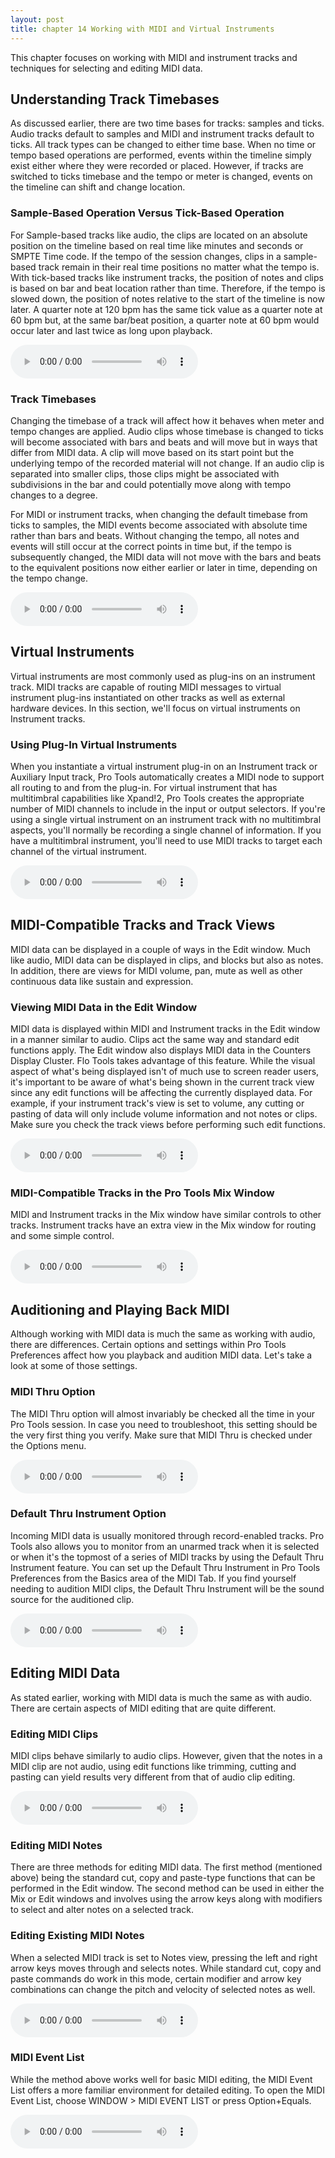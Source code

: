 ```yaml
---
layout: post
title: chapter 14 Working with MIDI and Virtual Instruments
---
```


This chapter focuses on working with MIDI and instrument tracks and techniques for selecting and editing MIDI data.

<!--more-->

## Understanding Track Timebases
As discussed earlier, there are two time bases for tracks: samples and ticks. Audio tracks default to samples and MIDI and instrument tracks default to ticks. All track types can be changed to either time base. When no time or tempo based operations are performed, events within the timeline simply exist either where they were recorded or placed. However, if tracks are switched to ticks timebase and the tempo or meter is changed, events on the timeline can shift and change location.

### Sample-Based Operation Versus Tick-Based Operation
For Sample-based tracks like audio, the clips are located on an absolute position on the timeline based on real time like minutes and seconds or SMPTE Time code. If the tempo of the session changes, clips in a sample-based track remain in their real time positions no matter what the tempo is. With tick-based tracks like instrument tracks, the position of notes and clips is based on bar and beat location rather than time. Therefore, if the tempo is slowed down, the position of notes relative to the start of the timeline is now later. A quarter note at 120 bpm has the same tick value as a quarter note at 60 bpm but, at the same bar/beat position, a quarter note at 60 bpm would occur later and last twice as long upon playback.

<audio controls><source src='https://raw.githubusercontent.com/PTAccess/PTAccess.github.io/master/audio/149 Sample-Based Operation versus Tick-Based Operation.m4a'></audio>

### Track Timebases
Changing the timebase of a track will affect how it behaves when meter and tempo changes are applied. Audio clips whose timebase is changed to ticks will become associated with bars and beats and will move but in ways that differ from MIDI data. A clip will move based on its start point but the underlying tempo of the recorded material will not change. If an audio clip is separated into smaller clips, those clips might be associated with subdivisions in the bar and could potentially move along with tempo changes to a degree.

For MIDI or instrument tracks, when changing the default timebase from ticks to samples, the MIDI events become associated with absolute time rather than bars and beats. Without changing the tempo, all notes and events will still occur at the correct points in time but, if the tempo is subsequently changed, the MIDI data will not move with the bars and beats to the equivalent positions now either earlier or later in time, depending on the tempo change.

<audio controls><source src='https://raw.githubusercontent.com/PTAccess/PTAccess.github.io/master/audio/150 Track Timebases.m4a'></audio>

## Virtual Instruments
Virtual instruments are most commonly used as plug-ins on an instrument track. MIDI tracks are capable of routing MIDI messages to virtual instrument plug-ins instantiated on other tracks as well as external hardware devices. In this section, we'll focus on virtual instruments on Instrument tracks.

### Using Plug-In Virtual Instruments
When you instantiate a virtual instrument plug-in on an Instrument track or Auxiliary Input track, Pro Tools automatically creates a MIDI node to support all routing to and from the plug-in. For virtual instrument that has multitimbral capabilities like Xpand!2, Pro Tools creates the appropriate number of MIDI channels to include in the input or output selectors. If you're using a single virtual instrument on an instrument track with no multitimbral aspects, you'll normally be recording a single channel of information. If you have a multitimbral instrument, you'll need to use MIDI tracks to target each channel of the virtual instrument.

<audio controls><source src='https://raw.githubusercontent.com/PTAccess/PTAccess.github.io/master/audio/151 Using Plug-In Virtual Instruments.m4a'></audio>

##  MIDI-Compatible Tracks and Track Views
MIDI data can be displayed in a couple of ways in the Edit window. Much like audio, MIDI data can be displayed in clips, and blocks but also as notes. In addition, there are views for MIDI volume, pan, mute as well as other continuous data like sustain and expression.

### Viewing MIDI Data in the Edit Window
MIDI data is displayed within MIDI and Instrument tracks in the Edit window in a manner similar to audio. Clips act the same way and standard edit functions apply. The Edit window also displays MIDI data in the Counters Display Cluster. Flo Tools takes advantage of this feature. While the visual aspect of what's being displayed isn't of much use to screen reader users, it's important to be aware of what's being shown in the current track view since any edit functions will be affecting the currently displayed data. For example, if your instrument track's view is set to volume, any cutting or pasting of data will only include volume information and not notes or clips. Make sure you check the track views before performing such edit functions.

<audio controls><source src='https://raw.githubusercontent.com/PTAccess/PTAccess.github.io/master/audio/152 Viewing MIDI Data in the Edit Window.m4a'></audio>

### MIDI-Compatible Tracks in the Pro Tools Mix Window
MIDI and Instrument tracks in the Mix window have similar controls to other tracks. Instrument tracks have an extra view in the Mix window for routing and some simple control.

<audio controls><source src='https://raw.githubusercontent.com/PTAccess/PTAccess.github.io/master/audio/153 MIDI Compatible Tracks in the Mix Window.m4a'></audio>

## Auditioning and Playing Back MIDI
Although working with MIDI data is much the same as working with audio, there are differences. Certain options and settings within Pro Tools Preferences affect how you playback and audition MIDI data. Let's take a look at some of those settings.

### MIDI Thru Option
The MIDI Thru option will almost invariably be checked all the time in your Pro Tools session. In case you need to troubleshoot, this setting should be the very first thing you verify. Make sure that MIDI Thru is checked under the Options menu.

<audio controls><source src='https://raw.githubusercontent.com/PTAccess/PTAccess.github.io/master/audio/154 MIDI Thru Option.m4a'></audio>

### Default Thru Instrument Option
Incoming MIDI data is usually monitored through record-enabled tracks. Pro Tools also allows you to monitor from an unarmed track when it is selected or when it's the topmost of a series of MIDI tracks by using the Default Thru Instrument feature. You can set up the Default Thru Instrument in Pro Tools Preferences from the Basics area of the MIDI Tab. If you find yourself needing to audition MIDI clips, the Default Thru Instrument will be the sound source for the auditioned clip.

<audio controls><source src='https://raw.githubusercontent.com/PTAccess/PTAccess.github.io/master/audio/155 Default Thru Instrument Option.m4a'></audio>

## Editing MIDI Data
As stated earlier, working with MIDI data is much the same as with audio. There are certain aspects of MIDI editing that are quite different.

### Editing MIDI Clips
MIDI clips behave similarly to audio clips. However, given that the notes in a MIDI clip are not audio, using edit functions like trimming, cutting and pasting can yield results very different from that of audio clip editing.

<audio controls><source src='https://raw.githubusercontent.com/PTAccess/PTAccess.github.io/master/audio/156 Editing MIDI Clips.m4a'></audio>

### Editing MIDI Notes
There are three methods for editing MIDI data. The first method (mentioned above) being the standard cut, copy and paste-type functions that can be performed in the Edit window. The second method can be used in either the Mix or Edit windows and involves using the arrow keys along with modifiers to select and alter notes on a selected track.

### Editing Existing MIDI Notes
When a selected MIDI track is set to Notes view, pressing the left and right arrow keys moves through and selects notes. While standard cut, copy and paste commands do work in this mode, certain modifier and arrow key combinations can change the pitch and velocity of selected notes as well.

<audio controls><source src='https://raw.githubusercontent.com/PTAccess/PTAccess.github.io/master/audio/157 Editing Existing MIDI Notes.m4a'></audio>

### MIDI Event List
While the method above works well for basic MIDI editing, the MIDI Event List offers a more familiar environment for detailed editing. To open the MIDI Event List, choose WINDOW > MIDI EVENT LIST or press Option+Equals.

<audio controls><source src='https://raw.githubusercontent.com/PTAccess/PTAccess.github.io/master/audio/158 MIDI Event List.m4a'></audio>

